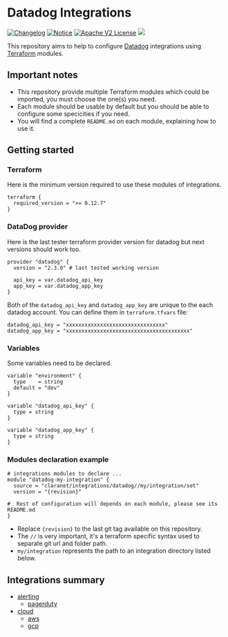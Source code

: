 # Datadog Integrations
[![Changelog](https://img.shields.io/badge/changelog-release-green.svg)](CHANGELOG.md) [![Notice](https://img.shields.io/badge/notice-copyright-yellow.svg)](NOTICE) [![Apache V2 License](http://img.shields.io/badge/license-Apache%20V2-blue.svg)](LICENSE) [![ ](https://git.fr.clara.net/claranet/pt-monitoring/projects/datadog/terraform/integrations/badges/master/pipeline.svg)](https://git.fr.clara.net/claranet/pt-monitoring/projects/datadog/terraform/integrations/commits/master)

This repository aims to help to configure [Datadog](https://www.datadoghq.com/) integrations using [Terraform](https://www.terraform.io/) modules.

## Important notes

* This repository provide multiple Terraform modules which could be imported, you must choose the one(s) you need.
* Each module should be usable by default but you should be able to configure some specicities if you need.
* You will find a complete `README.md` on each module, explaining how to use it.

## Getting started

### Terraform

Here is the minimum version required to use these modules of integrations.

```
terraform {
  required_version = ">= 0.12.7"
}

```

### DataDog provider

Here is the last tester terraform provider version for datadog but next versions should work too.

```
provider "datadog" {
  version = "2.3.0" # last tested working version

  api_key = var.datadog_api_key
  app_key = var.datadog_app_key
}

```

Both of the `datadog_api_key` and `datadog_app_key` are unique to the each datadog account. You can define them in `terraform.tfvars` file:

```
datadog_api_key = "xxxxxxxxxxxxxxxxxxxxxxxxxxxxxxxx"
datadog_app_key = "xxxxxxxxxxxxxxxxxxxxxxxxxxxxxxxxxxxxxxxx"
```

### Variables

Some variables need to be declared.

```
variable "environment" {
  type    = string
  default = "dev"
}

variable "datadog_api_key" {
  type = string
}

variable "datadog_app_key" {
  type = string
}

```

### Modules declaration example

```
# integrations modules to declare ...
module "datadog-my-integration" {
  source = "claranet/integrations/datadog//my/integration/set"
  version = "{revision}"

#  Rest of configuration will depends on each module, please see its README.md
}

```

* Replace `{revision}` to the last git tag available on this repository.
* The `//` is very important, it's a terraform specific syntax used to separate git url and folder path.
* `my/integration` represents the path to an integration directory listed below.

## Integrations summary

- [alerting](https://github.com/claranet/terraform-datadog-integrations/tree/master/alerting/)
	- [pagerduty](https://github.com/claranet/terraform-datadog-integrations/tree/master/alerting/pagerduty/)
- [cloud](https://github.com/claranet/terraform-datadog-integrations/tree/master/cloud/)
	- [aws](https://github.com/claranet/terraform-datadog-integrations/tree/master/cloud/aws/)
	- [gcp](https://github.com/claranet/terraform-datadog-integrations/tree/master/cloud/gcp/)
